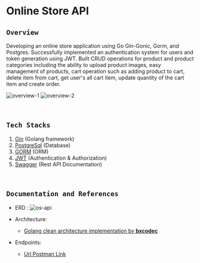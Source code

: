 # Online Store API
## `Overview`
Developing an online store application using Go Gin-Gonic, Gorm, and Postgres. Successfully implemented an authentication system for users and token generation using JWT. Built CRUD operations for product and product categories including the ability to upload product images, easy management of products, cart operation such as adding product to cart, delete item from cart, get user's all cart item, update quantity of the cart item and create order. 

![overview-1](https://github.com/onainadapdap1/online_store/assets/100065850/148f2927-68e4-4e23-a615-da0d585a58fb)
![overview-2](https://github.com/onainadapdap1/online_store/assets/100065850/f38678bf-9479-4710-a2f7-0f63cac90ffe)

<br>

## `Tech Stacks`

1. [Gin](https://gin-gonic.com/) (Golang framework)
2. [PostgreSql](https://www.postgresql.org/) (Database)
3. [GORM](https://v1.gorm.io/) (ORM)
4. [JWT](https://github.com/golang-jwt/jwt) (Authentication & Authorization)
5. [Swagger](https://github.com/swaggo/gin-swagger) (Rest API Documentation)

<br>

## `Documentation and References`

- ERD : 
![os-api](https://github.com/onainadapdap1/online_store/assets/100065850/191b2049-1e31-44fd-a406-0380e6a92753)

- Architecture:
    - [Golang clean architecture implementation by **bxcodec**](https://github.com/bxcodec/go-clean-arch)

- Endpoints:
    - [Url Postman Link](https://documenter.getpostman.com/view/20268960/2s9XxyStk8)
